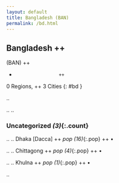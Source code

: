 ```yaml
---
layout: default
title: Bangladesh (BAN)
permalink: /bd.html
---
```



## Bangladesh   ++
(BAN)  ++
-                     ++
0 Regions, ++
3 Cities
{: #bd }

.. 




.. 
.. 


### Uncategorized _(3)_{:.count}


..
..
Dhaka [Dacca]  ++
 _pop (16)_{:.pop} ++
•

..
..
Chittagong  ++
 _pop (4)_{:.pop} ++
•

..
..
Khulna  ++
 _pop (1)_{:.pop} ++
•




.. 
 
